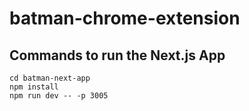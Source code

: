 # batman-chrome-extension


## Commands to run the Next.js App

```
cd batman-next-app
npm install
npm run dev -- -p 3005
```
